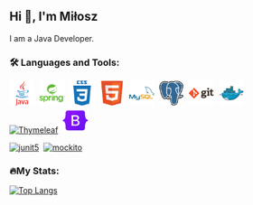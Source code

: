 ## Hi  👋, I'm Miłosz

I am a Java Developer.

### :hammer_and_wrench: Languages and Tools:
<div>
  <img src="https://github.com/devicons/devicon/blob/master/icons/java/java-original-wordmark.svg" title="Java" alt="Java" width="45" height="45"/>&nbsp;
  <img src="https://github.com/devicons/devicon/blob/master/icons/spring/spring-original-wordmark.svg" title="Spring" alt="Spring" width="45" height="45"/>&nbsp;
  <img src="https://github.com/devicons/devicon/blob/master/icons/css3/css3-plain-wordmark.svg"  title="CSS3" alt="CSS" width="45" height="45"/>&nbsp;
  <img src="https://github.com/devicons/devicon/blob/master/icons/html5/html5-original.svg" title="HTML5" alt="HTML" width="45" height="45"/>&nbsp;
  <img src="https://github.com/devicons/devicon/blob/master/icons/mysql/mysql-original-wordmark.svg" title="MySQL"  alt="MySQL" width="45" height="45"/>&nbsp;
  <img src="https://github.com/devicons/devicon/blob/master/icons/postgresql/postgresql-original.svg" title="PostgreSQL"  alt="PostgreSQL" width="45" height="45"/>&nbsp;
  <img src="https://github.com/devicons/devicon/blob/master/icons/git/git-original-wordmark.svg" title="Git" **alt="Git" width="45" height="45"/>&nbsp;
  <img src="https://github.com/devicons/devicon/blob/master/icons/docker/docker-original.svg" title="Git" **alt="Git" width="45" height="45"/>&nbsp;
  <a href="https://www.thymeleaf.org/" target="_blank"><img src="https://www.thymeleaf.org/images/thymeleaf.png" title="Thymeleaf" alt="Thymeleaf" width="45" height="45"/></a>&nbsp;
  <img src="https://github.com/devicons/devicon/blob/master/icons/bootstrap/bootstrap-original.svg" title="Git" **alt="Git" width="45" height="45"/>&nbsp;
  
  <a href="https://junit.org/junit5/" target="_blank"><img src="https://junit.org/junit5/assets/img/junit5-logo.png" title="junit5" alt="junit5" width="45" height="45"/></a>&nbsp;
  <a href="https://site.mockito.org/" target="_blank"><img src="https://github.com/mockito/mockito.github.io/raw/master/img/logo%402x.png" title="mockito" alt="mockito" width="90" height="45"/></a>&nbsp;
</div>

### :fire:My Stats:

[![Top Langs](https://github-readme-stats.vercel.app/api/top-langs/?username=Milosz-Szymczak&layout=compact&theme=vision-friendly-dark)](https://github.com/anuraghazra/github-readme-stats)

<!--
**Milosz-Szymczak/Milosz-Szymczak** is a ✨ _special_ ✨ repository because its `README.md` (this file) appears on your GitHub profile.

Here are some ideas to get you started:

- 🔭 I’m currently working on ...
- 🌱 I’m currently learning ...
- 👯 I’m looking to collaborate on ...
- 🤔 I’m looking for help with ...
- 💬 Ask me about ...
- 📫 How to reach me: ...
- 😄 Pronouns: ...
- ⚡ Fun fact: ...
-->
